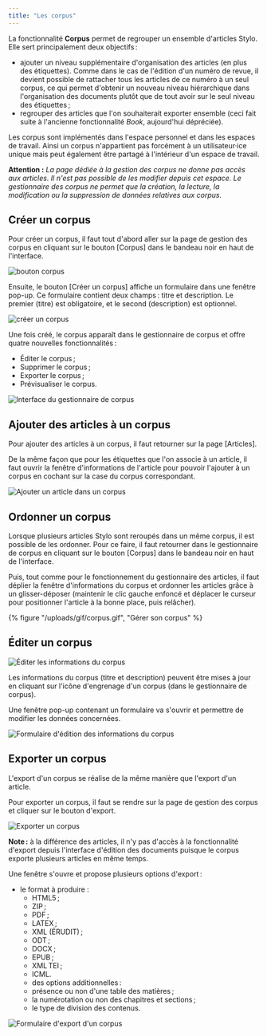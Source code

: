 ```yaml
---
title: "Les corpus"
---
```


La fonctionnalité **Corpus** permet de regrouper un ensemble d'articles Stylo.
Elle sert principalement deux objectifs :

- ajouter un niveau supplémentaire d'organisation des articles (en plus des étiquettes). Comme dans le cas de l'édition d'un numéro de revue, il devient possible de rattacher tous les articles de ce numéro à un seul corpus, ce qui permet d'obtenir un nouveau niveau hiérarchique dans l'organisation des documents plutôt que de tout avoir sur le seul niveau des étiquettes ;
- regrouper des articles que l'on souhaiterait exporter ensemble (ceci fait suite à l'ancienne fonctionnalité _Book_, aujourd'hui dépréciée).

Les corpus sont implémentés dans l'espace personnel et dans les espaces de travail.
Ainsi un corpus n'appartient pas forcément à un utilisateur·ice unique mais peut également être partagé à l'intérieur d'un espace de travail.

**Attention :** *La page dédiée à la gestion des corpus ne donne pas accès aux articles. Il n'est pas possible de les modifier depuis cet espace. Le gestionnaire des corpus ne permet que la création, la lecture, la modification ou la suppression de données relatives aux corpus.*

## Créer un corpus

Pour créer un corpus, il faut tout d'abord aller sur la page de gestion des corpus en cliquant sur le bouton \[Corpus\] dans le bandeau noir en haut de l'interface.

![bouton corpus](/uploads/images/refonte_doc/Corpus.png)

Ensuite, le bouton \[Créer un corpus\] affiche un formulaire dans une fenêtre pop-up.
Ce formulaire contient deux champs : titre et description.
Le premier (titre) est obligatoire, et le second (description) est optionnel.

![créer un corpus](/uploads/images/refonte_doc/CreerCorpus2.png)

Une fois créé, le corpus apparaît dans le gestionnaire de corpus et offre quatre nouvelles fonctionnalités :

- Éditer le corpus ;
- Supprimer le corpus ;
- Exporter le corpus ;
- Prévisualiser le corpus.

![Interface du gestionnaire de corpus](/uploads/images/refonte_doc/EspaceCorpus.png)

## Ajouter des articles à un corpus

Pour ajouter des articles à un corpus, il faut retourner sur la page \[Articles\].

De la même façon que pour les étiquettes que l'on associe à un article, il faut ouvrir la fenêtre d'informations de l'article pour pouvoir l'ajouter à un corpus en cochant sur la case du corpus correspondant.

![Ajouter un article dans un corpus](uploads/images/refonte_doc/AjoutCorpus.png)

## Ordonner un corpus

Lorsque plusieurs articles Stylo sont reroupés dans un même corpus, il est possible de les ordonner.
Pour ce faire, il faut retourner dans le gestionnaire de corpus en cliquant sur le bouton \[Corpus\] dans le bandeau noir en haut de l'interface.

Puis, tout comme pour le fonctionnement du gestionnaire des articles, il faut déplier la fenêtre d'informations du corpus et ordonner les articles grâce à un glisser-déposer (maintenir le clic gauche enfoncé et déplacer le curseur pour positionner l'article à la bonne place, puis relâcher).

{% figure "/uploads/gif/corpus.gif", "Gérer son corpus" %}

## Éditer un corpus

![Éditer les informations du corpus](/uploads/images/pictogramme-engrenage.png)

Les informations du corpus (titre et description) peuvent être mises à jour en cliquant sur l'icône d'engrenage d'un corpus (dans le gestionnaire de corpus).

Une fenêtre pop-up contenant un formulaire va s'ouvrir et permettre de modifier les données concernées.

![Formulaire d'édition des informations du corpus](/uploads/images/refonte_doc/ModifCorpus.png)

## Exporter un corpus

L'export d'un corpus se réalise de la même manière que l'export d'un article.

Pour exporter un corpus, il faut se rendre sur la page de gestion des corpus et cliquer sur le bouton d'export.

![Exporter un corpus](/upl/uploads/images/refonte_doc/ExportCorpus.png)

**Note :** à la différence des articles, il n'y pas d'accès à la fonctionnalité d'export depuis l'interface d'édition des documents puisque le corpus exporte plusieurs articles en même temps.

Une fenêtre s'ouvre et propose plusieurs options d'export :

- le format à produire :
    - HTML5 ;
    - ZIP ;
    - PDF ;
    - LATEX ;
    - XML (ÉRUDIT) ;
    - ODT ;
    - DOCX ;
    - EPUB ;
    - XML TEI ;
    - ICML.
    - des options additionnelles :
    - présence ou non d'une table des matières ;
    - la numérotation ou non des chapitres et sections ;
    - le type de division des contenus.

![Formulaire d'export d'un corpus](/uploads/images/corpus-formulaire-export.png)
